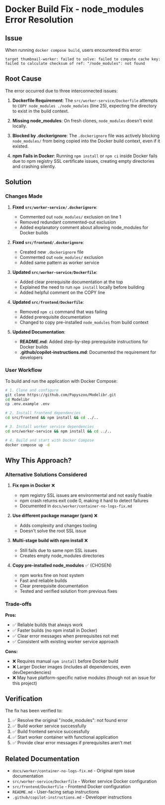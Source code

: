 # Docker Build Fix - node_modules Error Resolution

## Issue
When running `docker compose build`, users encountered this error:
```
target thumbnail-worker: failed to solve: failed to compute cache key:
failed to calculate checksum of ref: "/node_modules": not found
```

## Root Cause
The error occurred due to three interconnected issues:

1. **Dockerfile Requirement**: The `src/worker-service/Dockerfile` attempts to `COPY node_modules ./node_modules` (line 25), expecting the directory to exist in the build context.

2. **Missing node_modules**: On fresh clones, `node_modules` doesn't exist locally.

3. **Blocked by .dockerignore**: The `.dockerignore` file was actively blocking `node_modules/` from being copied into the Docker build context, even if it existed.

4. **npm Fails in Docker**: Running `npm install` or `npm ci` inside Docker fails due to npm registry SSL certificate issues, creating empty directories and crashing silently.

## Solution

### Changes Made

1. **Fixed `src/worker-service/.dockerignore`**:
   - Commented out `node_modules/` exclusion on line 1
   - Removed redundant commented-out exclusion
   - Added explanatory comment about allowing node_modules for Docker builds

2. **Fixed `src/frontend/.dockerignore`**:
   - Created new `.dockerignore` file
   - Commented out `node_modules/` exclusion
   - Added same pattern as worker service

3. **Updated `src/worker-service/Dockerfile`**:
   - Added clear prerequisite documentation at the top
   - Explained the need to run `npm install` locally before building
   - Added helpful comment on the COPY line

4. **Updated `src/frontend/Dockerfile`**:
   - Removed `npm ci` command that was failing
   - Added prerequisite documentation
   - Changed to copy pre-installed `node_modules` from build context

5. **Updated Documentation**:
   - **README.md**: Added step-by-step prerequisite instructions for Docker builds
   - **.github/copilot-instructions.md**: Documented the requirement for developers

### User Workflow

To build and run the application with Docker Compose:

```bash
# 1. Clone and configure
git clone https://github.com/Papyszoo/Modelibr.git
cd Modelibr
cp .env.example .env

# 2. Install frontend dependencies
cd src/frontend && npm install && cd ../..

# 3. Install worker service dependencies
cd src/worker-service && npm install && cd ../..

# 4. Build and start with Docker Compose
docker compose up -d
```

## Why This Approach?

### Alternative Solutions Considered

1. **Fix npm in Docker** ❌
   - npm registry SSL issues are environmental and not easily fixable
   - npm crash returns exit code 0, making it hard to detect failures
   - Documented in `docs/worker/container-no-logs-fix.md`

2. **Use different package manager (yarn)** ❌
   - Adds complexity and changes tooling
   - Doesn't solve the root SSL issue

3. **Multi-stage build with npm install** ❌
   - Still fails due to same npm SSL issues
   - Creates empty node_modules directories

4. **Copy pre-installed node_modules** ✅ (CHOSEN)
   - npm works fine on host system
   - Fast and reliable builds
   - Clear prerequisite documentation
   - Tested and verified solution from previous fixes

### Trade-offs

**Pros:**
- ✅ Reliable builds that always work
- ✅ Faster builds (no npm install in Docker)
- ✅ Clear error messages when prerequisites not met
- ✅ Consistent with existing worker service approach

**Cons:**
- ❌ Requires manual `npm install` before Docker build
- ❌ Larger Docker images (includes all dependencies, even devDependencies)
- ❌ May have platform-specific native modules (though not an issue for this project)

## Verification

The fix has been verified to:
1. ✅ Resolve the original "/node_modules": not found error
2. ✅ Build worker service successfully
3. ✅ Build frontend service successfully
4. ✅ Start worker container with functional application
5. ✅ Provide clear error messages if prerequisites aren't met

## Related Documentation

- `docs/worker/container-no-logs-fix.md` - Original npm issue documentation
- `src/worker-service/Dockerfile` - Worker service Docker configuration
- `src/frontend/Dockerfile` - Frontend Docker configuration
- `README.md` - User-facing setup instructions
- `.github/copilot-instructions.md` - Developer instructions
